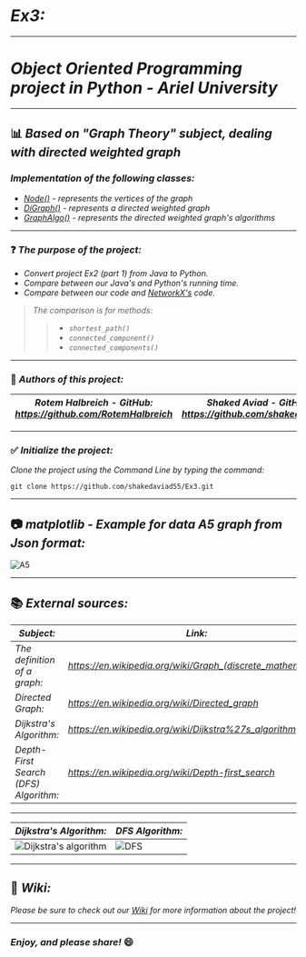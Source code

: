 # *Ex3:*
----------------------------------------------------------------------------------------------------------
# *Object Oriented Programming project in Python - Ariel University*
----------------------------------------------------------------------------------------------------------
## :bar_chart: *Based on "Graph Theory" subject, dealing with directed weighted graph*
### *Implementation of the following classes:*
- *[Node()](https://github.com/shakedaviad55/Ex3/wiki/Node-Class) - represents the vertices of the graph*
- *[DiGraph()](https://github.com/shakedaviad55/Ex3/wiki/DiGraph-Class) - represents a directed weighted graph*
- *[GraphAlgo()](https://github.com/shakedaviad55/Ex3/wiki/GraphAlgo-Class) - represents the directed weighted graph's algorithms*

----------------------------------------------------------------------------------------------------------
### :question: *The purpose of the project:*
- *Convert project Ex2 (part 1) from Java to Python.* 
- *Compare between our Java's and Python's running time.*
- *Compare between our code and [NetworkX's](https://networkx.org/documentation/stable/tutorial.html) code.*
>*The comparison is for methods:*
>> - *`shortest_path()`*
>> - *`connected_component()`* 
>> - *`connected_components()`*


----------------------------------------------------------------------------------------------------------
### :pencil: *Authors of this project:*
| *Rotem Halbreich  -  GitHub: https://github.com/RotemHalbreich* | *Shaked Aviad  -  GitHub: https://github.com/shakedaviad55* |
------------------------------------------------------|----------------------------------------------------
----------------------------------------------------------------------------------------------------------
### :white_check_mark: *Initialize the project:*
*Clone the project using the Command Line by typing the command:*

`git clone https://github.com/shakedaviad55/Ex3.git`

----------------------------------------------------------------------------------------------------------
## :camera: *matplotlib - Example for data A5 graph from Json format:*
![A5](https://user-images.githubusercontent.com/66558110/104127304-16daaa00-536a-11eb-8676-76ed0a17373d.png)

----------------------------------------------------------------------------------------------------------

## :books: *External sources:*
  *Subject:* | *Link:*
------------------------------------------------------|----------------------------------------------------
*The definition of a graph:* | *https://en.wikipedia.org/wiki/Graph_(discrete_mathematics)* 
*Directed Graph:* | *https://en.wikipedia.org/wiki/Directed_graph*
*Dijkstra's Algorithm:* | *https://en.wikipedia.org/wiki/Dijkstra%27s_algorithm*
*Depth-First Search (DFS) Algorithm:* | *https://en.wikipedia.org/wiki/Depth-first_search*

----------------------------------------------------------------------------------------------------------
  *Dijkstra's Algorithm:* | *DFS Algorithm:*
------------------------------------------------------|----------------------------------------------------
 ![Dijkstra's algorithm](https://upload.wikimedia.org/wikipedia/commons/5/57/Dijkstra_Animation.gif)|![DFS](https://miro.medium.com/max/1280/0*miG6xdyYzdvrB67S.gif)

----------------------------------------------------------------------------------------------------------
## :book: *Wiki:*
*Please be sure to check out our [Wiki](https://github.com/shakedaviad55/Ex3/wiki) for more information about the project!*

----------------------------------------------------------------------------------------------------------
### *Enjoy, and please share!* :smile:
